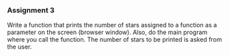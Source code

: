 ### Assignment 3

Write a function that prints the number of stars assigned to a function as a parameter on the screen (browser window). Also, do the main program where you call the function. The number of stars to be printed is asked from the user.